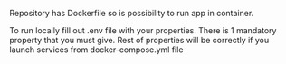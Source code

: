 Repository has Dockerfile so is possibility to run app in container.

To run locally fill out .env file with your properties. 
There is 1 mandatory property that you must give. Rest of properties will be correctly 
if you launch services from docker-compose.yml file 
